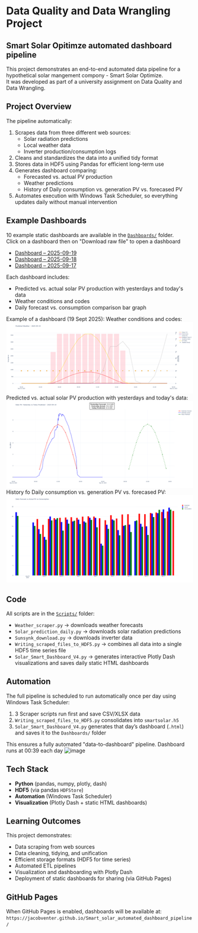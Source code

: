 # Data Quality and Data Wrangling Project
## Smart Solar Opitimze automated dashboard pipeline
This project demonstrates an end-to-end automated data pipeline for a hypothetical solar mangement compony - Smart Solar Optimize.  
It was developed as part of a university assignment on Data Quality and Data Wrangling.


## Project Overview

The pipeline automatically:
1. Scrapes data from three different web sources:
   - Solar radiation predictions
   - Local weather data
   - Inverter production/consumption logs
2. Cleans and standardizes the data into a unified tidy format
3. Stores data in HDF5 using Pandas for efficient long-term use
4. Generates dashboard comparing:
   - Forecasted vs. actual PV production
   - Weather predictions
   - History of Daily consumption vs. generation PV vs. forecased PV
5. Automates execution with Windows Task Scheduler, so everything updates daily without manual intervention



## Example Dashboards

10 example static dashboards are available in the [`Dashboards/`](Dashboards) folder.  
Click on a dashboard then on "Download raw file" to open a dashboard

- [Dashboard – 2025-09-19](Dashboards/solar_dashboard_2025-09-19.html)  
- [Dashboard – 2025-09-18](Dashboards/solar_dashboard_2025-09-18.html)  
- [Dashboard – 2025-09-17](Dashboards/solar_dashboard_2025-09-17.html)

Each dashboard includes:
- Predicted vs. actual solar PV production with yesterdays and today's data
- Weather conditions and codes
- Daily forecast vs. consumption comparison bar graph

Example of a dashboard (19 Sept 2025):
Weather conditions and codes:
![image](https://github.com/Jacobventer/Smart_solar_automated_dashboard_pipeline/blob/main/Dashboard_screenshot/Weather%20dashboard.png)
Predicted vs. actual solar PV production with yesterdays and today's data:
![image](https://github.com/Jacobventer/Smart_solar_automated_dashboard_pipeline/blob/main/Dashboard_screenshot/Solar%20PV%20dashboard.png)
History fo Daily consumption vs. generation PV vs. forecased PV:
![image](https://github.com/Jacobventer/Smart_solar_automated_dashboard_pipeline/blob/main/Dashboard_screenshot/History%20dashboard.png)
  

## Code

All scripts are in the [`Scripts/`](Scripts) folder:

- `Weather_scraper.py` → downloads weather forecasts  
- `Solar_prediction_daily.py` → downloads solar radiation predictions  
- `Sunsynk_download.py` → downloads inverter data 
- `Writing_scraped_files_to_HDF5.py` → combines all data into a single HDF5 time series file  
- `Solar_Smart_Dashboard_V4.py` → generates interactive Plotly Dash visualizations and saves daily static HTML dashboards  



## Automation

The full pipeline is scheduled to run automatically once per day using Windows Task Scheduler:

1. 3 Scraper scripts run first and save CSV/XLSX data  
2. `Writing_scraped_files_to_HDF5.py` consolidates into `smartsolar.h5`  
3. `Solar_Smart_Dashboard_V4.py` generates that day’s dashboard (`.html`) and saves it to the `Dashboards/` folder  

This ensures a fully automated "data-to-dashboard" pipeline.
Dashboard runs at 00:39 each day
![image]([https://github.com/Jacobventer/Smart_solar_automated_dashboard_pipeline/blob/main/Dashboard_screenshot/Download%20auto.png?raw=true](https://github.com/Jacobventer/Smart_solar_automated_dashboard_pipeline/blob/main/Dashboard_screenshot/Download%20auto.png?raw=true))

## Tech Stack

- **Python** (pandas, numpy, plotly, dash)  
- **HDF5** (via pandas `HDFStore`)  
- **Automation** (Windows Task Scheduler)  
- **Visualization** (Plotly Dash + static HTML dashboards)  


## Learning Outcomes

This project demonstrates:
- Data scraping from web sources
- Data cleaning, tidying, and unification
- Efficient storage formats (HDF5 for time series)
- Automated ETL pipelines
- Visualization and dashboarding with Plotly Dash
- Deployment of static dashboards for sharing (via GitHub Pages)


## GitHub Pages

When GitHub Pages is enabled, dashboards will be available at:  
`https://jacobventer.github.io/Smart_solar_automated_dashboard_pipeline/`



